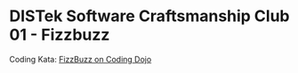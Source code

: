 DISTek Software Craftsmanship Club 01 - Fizzbuzz
================================================
Coding Kata: [FizzBuzz on Coding Dojo](https://codingdojo.org/kata/FizzBuzz/)